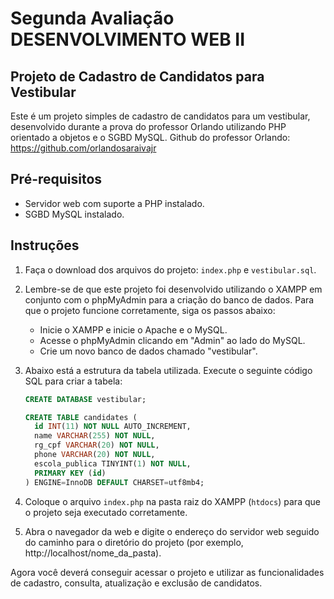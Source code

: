 # Segunda Avaliação DESENVOLVIMENTO WEB II

## Projeto de Cadastro de Candidatos para Vestibular

Este é um projeto simples de cadastro de candidatos para um vestibular, desenvolvido durante a prova do professor Orlando utilizando PHP orientado a objetos e o SGBD MySQL.
Github do professor Orlando: https://github.com/orlandosaraivajr<br>

## Pré-requisitos

- Servidor web com suporte a PHP instalado.
- SGBD MySQL instalado.

## Instruções

1. Faça o download dos arquivos do projeto: `index.php` e `vestibular.sql`.
2. Lembre-se de que este projeto foi desenvolvido utilizando o XAMPP em conjunto com o phpMyAdmin para a criação do banco de dados. Para que o projeto funcione corretamente, siga os passos abaixo:
    - Inicie o XAMPP e inicie o Apache e o MySQL.
    - Acesse o phpMyAdmin clicando em "Admin" ao lado do MySQL.
    - Crie um novo banco de dados chamado "vestibular".
     
3. Abaixo está a estrutura da tabela utilizada. Execute o seguinte código SQL para criar a tabela:
    ```sql
    CREATE DATABASE vestibular;
    
    CREATE TABLE candidates (
      id INT(11) NOT NULL AUTO_INCREMENT,
      name VARCHAR(255) NOT NULL,
      rg_cpf VARCHAR(20) NOT NULL,
      phone VARCHAR(20) NOT NULL,
      escola_publica TINYINT(1) NOT NULL,
      PRIMARY KEY (id)
    ) ENGINE=InnoDB DEFAULT CHARSET=utf8mb4;
    ```
4. Coloque o arquivo `index.php` na pasta raiz do XAMPP (`htdocs`) para que o projeto seja executado corretamente.
5. Abra o navegador da web e digite o endereço do servidor web seguido do caminho para o diretório do projeto (por exemplo, http://localhost/nome_da_pasta).

Agora você deverá conseguir acessar o projeto e utilizar as funcionalidades de cadastro, consulta, atualização e exclusão de candidatos.
